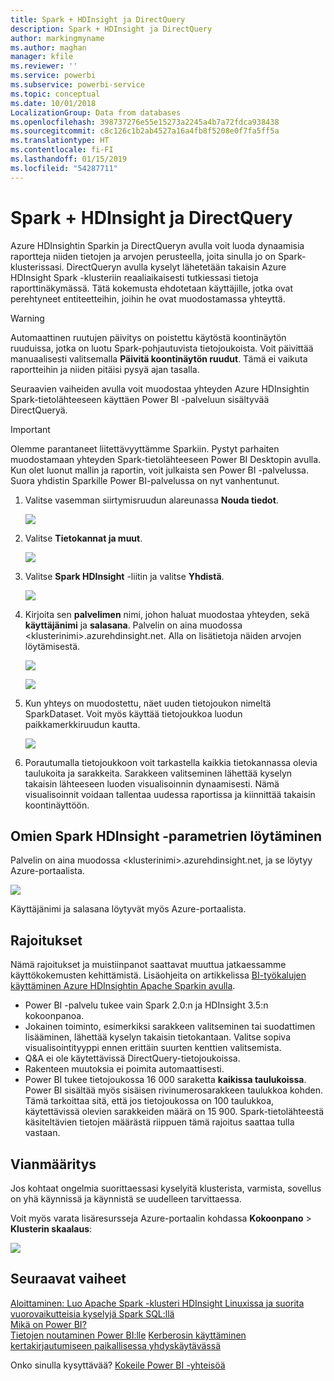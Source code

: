 ```yaml
---
title: Spark + HDInsight ja DirectQuery
description: Spark + HDInsight ja DirectQuery
author: markingmyname
ms.author: maghan
manager: kfile
ms.reviewer: ''
ms.service: powerbi
ms.subservice: powerbi-service
ms.topic: conceptual
ms.date: 10/01/2018
LocalizationGroup: Data from databases
ms.openlocfilehash: 398737276e55e15273a2245a4b7a72fdca938438
ms.sourcegitcommit: c8c126c1b2ab4527a16a4fb8f5208e0f7fa5ff5a
ms.translationtype: HT
ms.contentlocale: fi-FI
ms.lasthandoff: 01/15/2019
ms.locfileid: "54287711"
---
```

# <a name="spark-on-hdinsight-with-directquery"></a>Spark + HDInsight ja DirectQuery

Azure HDInsightin Sparkin ja DirectQueryn avulla voit luoda dynaamisia raportteja niiden tietojen ja arvojen perusteella, joita sinulla jo on Spark-klusterissasi. DirectQueryn avulla kyselyt lähetetään takaisin Azure HDInsight Spark -klusteriin reaaliaikaisesti tutkiessasi tietoja raporttinäkymässä. Tätä kokemusta ehdotetaan käyttäjille, jotka ovat perehtyneet entiteetteihin, joihin he ovat muodostamassa yhteyttä.

> [!WARNING]
> Automaattinen ruutujen päivitys on poistettu käytöstä koontinäytön ruuduissa, jotka on luotu Spark-pohjautuvista tietojoukoista. Voit päivittää manuaalisesti valitsemalla **Päivitä koontinäytön ruudut**. Tämä ei vaikuta raportteihin ja niiden pitäisi pysyä ajan tasalla. 

Seuraavien vaiheiden avulla voit muodostaa yhteyden Azure HDInsightin Spark-tietolähteeseen käyttäen Power BI -palveluun sisältyvää DirectQueryä.

> [!Important]
> Olemme parantaneet liitettävyyttämme Sparkiin.  Pystyt parhaiten muodostamaan yhteyden Spark-tietolähteeseen Power BI Desktopin avulla.  Kun olet luonut mallin ja raportin, voit julkaista sen Power BI -palvelussa.  Suora yhdistin Sparkille Power BI-palvelussa on nyt vanhentunut.

1. Valitse vasemman siirtymisruudun alareunassa **Nouda tiedot**.

     ![](media/spark-on-hdinsight-with-direct-connect/spark-getdata.png)
2. Valitse **Tietokannat ja muut**.

     ![](media/spark-on-hdinsight-with-direct-connect/spark-getdata-databases.png)
3. Valitse **Spark HDInsight** -liitin ja valitse **Yhdistä**.

     ![](media/spark-on-hdinsight-with-direct-connect/spark-getdata-databases-connect.png)
4. Kirjoita sen **palvelimen** nimi, johon haluat muodostaa yhteyden, sekä **käyttäjänimi** ja **salasana**. Palvelin on aina muodossa \<klusterinimi\>.azurehdinsight.net. Alla on lisätietoja näiden arvojen löytämisestä.

     ![](media/spark-on-hdinsight-with-direct-connect/spark-server-name.png)

     ![](media/spark-on-hdinsight-with-direct-connect/spark-username.png)
5. Kun yhteys on muodostettu, näet uuden tietojoukon nimeltä SparkDataset. Voit myös käyttää tietojoukkoa luodun paikkamerkkiruudun kautta.

     ![](media/spark-on-hdinsight-with-direct-connect/spark-dataset.png)
6. Porautumalla tietojoukkoon voit tarkastella kaikkia tietokannassa olevia taulukoita ja sarakkeita. Sarakkeen valitseminen lähettää kyselyn takaisin lähteeseen luoden visualisoinnin dynaamisesti. Nämä visualisoinnit voidaan tallentaa uudessa raportissa ja kiinnittää takaisin koontinäyttöön.

## <a name="finding-your-spark-on-hdinsight-parameters"></a>Omien Spark HDInsight -parametrien löytäminen

Palvelin on aina muodossa \<klusterinimi\>.azurehdinsight.net, ja se löytyy Azure-portaalista.

![](media/spark-on-hdinsight-with-direct-connect/spark-server-name-parameter.png)

Käyttäjänimi ja salasana löytyvät myös Azure-portaalista.

## <a name="limitations"></a>Rajoitukset

Nämä rajoitukset ja muistiinpanot saattavat muuttua jatkaessamme käyttökokemusten kehittämistä. Lisäohjeita on artikkelissa [BI-työkalujen käyttäminen Azure HDInsightin Apache Sparkin avulla](/azure/hdinsight/spark/apache-spark-use-bi-tools/).

* Power BI -palvelu tukee vain Spark 2.0:n ja HDInsight 3.5:n kokoonpanoa.
* Jokainen toiminto, esimerkiksi sarakkeen valitseminen tai suodattimen lisääminen, lähettää kyselyn takaisin tietokantaan. Valitse sopiva visualisointityyppi ennen erittäin suurten kenttien valitsemista.
* Q&A ei ole käytettävissä DirectQuery-tietojoukoissa.
* Rakenteen muutoksia ei poimita automaattisesti.
* Power BI tukee tietojoukossa 16 000 saraketta **kaikissa taulukoissa**. Power BI sisältää myös sisäisen rivinumerosarakkeen taulukkoa kohden. Tämä tarkoittaa sitä, että jos tietojoukossa on 100 taulukkoa, käytettävissä olevien sarakkeiden määrä on 15 900. Spark-tietolähteestä käsiteltävien tietojen määrästä riippuen tämä rajoitus saattaa tulla vastaan.

## <a name="troubleshooting"></a>Vianmääritys

Jos kohtaat ongelmia suorittaessasi kyselyitä klusterista, varmista, sovellus on yhä käynnissä ja käynnistä se uudelleen tarvittaessa.

Voit myös varata lisäresursseja Azure-portaalin kohdassa **Kokoonpano** > **Klusterin skaalaus**:

![](media/spark-on-hdinsight-with-direct-connect/spark-scale.png)

## <a name="next-steps"></a>Seuraavat vaiheet

[Aloittaminen: Luo Apache Spark -klusteri HDInsight Linuxissa ja suorita vuorovaikutteisia kyselyjä Spark SQL:llä](/azure/hdinsight/spark/apache-spark-jupyter-spark-sql/)  
[Mikä on Power BI?](power-bi-overview.md)  
[Tietojen noutaminen Power BI:lle](service-get-data.md)
[Kerberosin käyttäminen kertakirjautumiseen paikallisessa yhdyskäytävässä](service-gateway-sso-kerberos.md)

Onko sinulla kysyttävää? [Kokeile Power BI -yhteisöä](http://community.powerbi.com/)